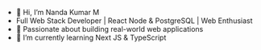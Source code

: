 - 👋 Hi, I’m Nanda Kumar M
-  Full Web Stack Developer | React Node & PostgreSQL | Web Enthusiast
- 🌟 Passionate about building real-world web applications
- 🌱 I’m currently learning Next JS & TypeScript



